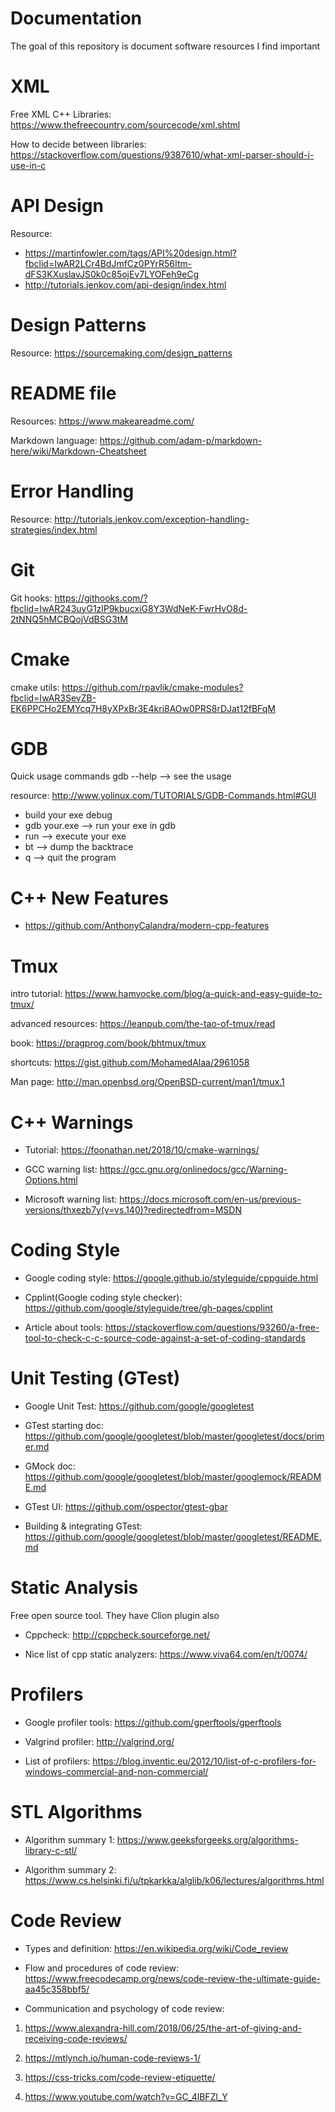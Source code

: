# Documentation
The goal of this repository is document software resources I find important 

# XML 
Free XML C++ Libraries: https://www.thefreecountry.com/sourcecode/xml.shtml 

How to decide between libraries: https://stackoverflow.com/questions/9387610/what-xml-parser-should-i-use-in-c 

# API Design 
Resource: 
* https://martinfowler.com/tags/API%20design.html?fbclid=IwAR2LCr4BdJmfCz0PYrR56Itm-dFS3KXuslavJS0k0c85ojEv7LYOFeh9eCg 
* http://tutorials.jenkov.com/api-design/index.html 

# Design Patterns
Resource: https://sourcemaking.com/design_patterns 

# README file 
Resources: https://www.makeareadme.com/ 

Markdown language: https://github.com/adam-p/markdown-here/wiki/Markdown-Cheatsheet 

# Error Handling 
Resource: http://tutorials.jenkov.com/exception-handling-strategies/index.html 

# Git 
Git hooks: https://githooks.com/?fbclid=IwAR243uyG1zlP9kbucxiG8Y3WdNeK-FwrHvO8d-2tNNQ5hMCBQojVdBSG3tM 

# Cmake 
cmake utils: https://github.com/rpavlik/cmake-modules?fbclid=IwAR3SevZB-EK6PPCHo2EMYcq7H8yXPxBr3E4kri8AOw0PRS8rDJat12fBFqM 

# GDB 
Quick usage commands 
gdb --help --> see the usage 

resource: http://www.yolinux.com/TUTORIALS/GDB-Commands.html#GUI 
* build your exe debug
* gdb your.exe --> run your exe in gdb 
* run --> execute your exe 
* bt --> dump the backtrace 
* q --> quit the program 

# C++ New Features 
* https://github.com/AnthonyCalandra/modern-cpp-features 

# Tmux 
intro tutorial: https://www.hamvocke.com/blog/a-quick-and-easy-guide-to-tmux/

advanced resources: https://leanpub.com/the-tao-of-tmux/read 

book: https://pragprog.com/book/bhtmux/tmux 

shortcuts: https://gist.github.com/MohamedAlaa/2961058 

Man page: http://man.openbsd.org/OpenBSD-current/man1/tmux.1 

# C++ Warnings 
* Tutorial: https://foonathan.net/2018/10/cmake-warnings/ 

* GCC warning list: https://gcc.gnu.org/onlinedocs/gcc/Warning-Options.html 

* Microsoft warning list: https://docs.microsoft.com/en-us/previous-versions/thxezb7y(v=vs.140)?redirectedfrom=MSDN


# Coding Style 
* Google coding style: https://google.github.io/styleguide/cppguide.html 

* Cpplint(Google coding style checker): https://github.com/google/styleguide/tree/gh-pages/cpplint 

* Article about tools: https://stackoverflow.com/questions/93260/a-free-tool-to-check-c-c-source-code-against-a-set-of-coding-standards 


# Unit Testing (GTest)
* Google Unit Test: https://github.com/google/googletest 

* GTest starting doc: https://github.com/google/googletest/blob/master/googletest/docs/primer.md 

* GMock doc: https://github.com/google/googletest/blob/master/googlemock/README.md 

* GTest UI: https://github.com/ospector/gtest-gbar 

* Building & integrating GTest: https://github.com/google/googletest/blob/master/googletest/README.md 

# Static Analysis 
Free open source tool. They have Clion plugin also 
* Cppcheck: http://cppcheck.sourceforge.net/ 

* Nice list of cpp static analyzers: https://www.viva64.com/en/t/0074/ 

# Profilers 
* Google profiler tools: https://github.com/gperftools/gperftools 

* Valgrind profiler: http://valgrind.org/ 

* List of profilers: https://blog.inventic.eu/2012/10/list-of-c-profilers-for-windows-commercial-and-non-commercial/ 

# STL Algorithms 
* Algorithm summary 1: https://www.geeksforgeeks.org/algorithms-library-c-stl/ 

* Algorithm summary 2: https://www.cs.helsinki.fi/u/tpkarkka/alglib/k06/lectures/algorithms.html 

# Code Review 
* Types and definition: https://en.wikipedia.org/wiki/Code_review 

* Flow and procedures of code review: https://www.freecodecamp.org/news/code-review-the-ultimate-guide-aa45c358bbf5/ 

* Communication and psychology of code review: 
1. https://www.alexandra-hill.com/2018/06/25/the-art-of-giving-and-receiving-code-reviews/ 

2. https://mtlynch.io/human-code-reviews-1/ 

3. https://css-tricks.com/code-review-etiquette/

4. https://www.youtube.com/watch?v=GC_4lBFZl_Y 
